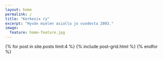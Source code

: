 ```yaml
---
layout: home
permalink: /
title: "Kerkesix ry"
excerpt: "Hyvän mielen asialla jo vuodesta 2003."
image:
  feature: home-feature.jpg
---
```


<div class="tiles">
{% for post in site.posts limit:4 %}
	{% include post-grid.html %}
{% endfor %}
</div><!-- /.tiles -->
